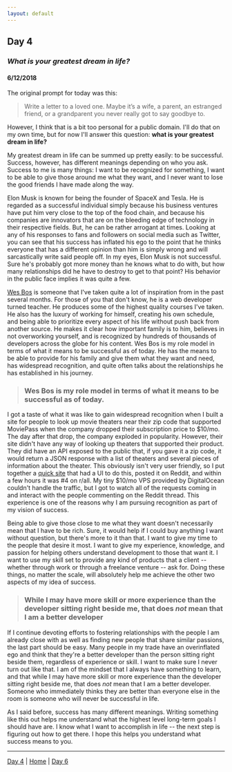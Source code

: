 ```yaml
---
layout: default
---
```


## Day 4
### *What is your greatest dream in life?*
#### 6/12/2018

The original prompt for today was this:
> Write a letter to a loved one. Maybe it’s a wife, a parent, an estranged friend, or a grandparent you never really got to say goodbye to.

However, I think that is a bit too personal for a public domain. I'll do that on my own time, but for now I'll answer this question: **what is your greatest dream in life?**

My greatest dream in life can be summed up pretty easily: to be successful. Success, however, has different meanings depending on who you ask. Success to me is many things: I want to be recognized for something, I want to be able to give those around me what they want, and I never want to lose the good friends I have made along the way.

Elon Musk is known for being the founder of SpaceX and Tesla. He is regarded as a successful individual simply because his business ventures have put him very close to the top of the food chain, and because his companies are innovators that are on the bleeding edge of technology in their respective fields. But, he can be rather arrogant at times. Looking at any of his responses to fans and followers on social media such as Twitter, you can see that his success has inflated his ego to the point that he thinks everyone that has a different opinion than him is simply wrong and will sarcastically write said people off. In my eyes, Elon Musk is not successful. Sure he's probably got more money than he knows what to do with, but how many relationships did he have to destroy to get to that point? His behavior in the public face implies it was quite a few.

[Wes Bos](https://twitter.com/wesbos) is someone that I've taken quite a lot of inspiration from in the past several months. For those of you that don't know, he is a web developer turned teacher. He produces some of the highest quality courses I've taken. He also has the luxury of working for himself, creating his own schedule, and being able to prioritize every aspect of his life without push back from another source. He makes it clear how important family is to him, believes in not overworking yourself, and is recognized by hundreds of thousands of developers across the globe for his content. Wes Bos is my role model in terms of what it means to be successful as of today. He has the means to be able to provide for his family and give them what they want and need, has widespread recognition, and quite often talks about the relationships he has established in his journey.

> ### Wes Bos is my role model in terms of what it means to be successful as of today.

I got a taste of what it was like to gain widespread recognition when I built a site for people to look up movie theaters near their zip code that supported MoviePass when the company dropped their subscription price to $10/mo. The day after that drop, the company exploded in popularity. However, their site didn't have any way of looking up theaters that supported their product. They did have an API exposed to the public that, if you gave it a zip code, it would return a JSON response with a list of theaters and several pieces of information about the theater. This obviously isn't very user friendly, so I put together a [quick site](https://github.com/arhill05/moviepass-zipcode-search) that had a UI to do this, posted it on Reddit, and within a few hours it was #4 on r/all. My tiny $10/mo VPS provided by DigitalOcean couldn't handle the traffic, but I got to watch all of the requests coming in and interact with the people commenting on the Reddit thread. This experience is one of the reasons why I am pursuing recognition as part of my vision of success.

Being able to give those close to me what they want doesn't necessarily mean that I have to be rich. Sure, it would help if I could buy anything I want without question, but there's more to it than that. I want to give my time to the people that desire it most. I want to give my experience, knowledge, and passion for helping others understand development to those that want it. I want to use my skill set to provide any kind of products that a client -- whether through work or through a freelance venture -- ask for. Doing these things, no matter the scale, will absolutely help me achieve the other two aspects of my idea of success.

> ### While I may have more skill or more experience than the developer sitting right beside me, that does *not* mean that I am a better developer

If I continue devoting efforts to fostering relationships with the people I am already close with as well as finding new people that share similar passions, the last part should be easy. Many people in my trade have an overinflated ego and think that they're a better developer than the person sitting right beside them, regardless of experience or skill. I want to make sure I never turn out like that. I am of the mindset that I always have something to learn, and that while I may have more skill or more experience than the developer sitting right beside me, that does *not* mean that I am a better developer. Someone who immediately thinks they are better than everyone else in the room is someone who will never be successful in life.

As I said before, success has many different meanings. Writing something like this out helps me understand what the highest level long-term goals I should have are. I know what I want to accomplish in life -- the next step is figuring out how to get there. I hope this helps you understand what success means to you.

---
[Day 4](./day-4) | [Home](./) | [Day 6](./day-6)